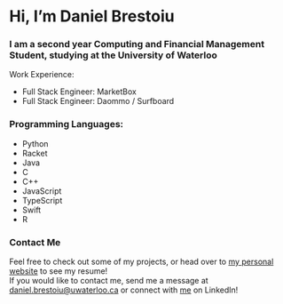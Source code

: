 # Hi, I’m Daniel Brestoiu

### I am a second year Computing and Financial Management Student, studying at the University of Waterloo


Work Experience:
  - Full Stack Engineer: MarketBox
  - Full Stack Engineer: Daommo / Surfboard

### Programming Languages:
  - Python
  - Racket
  - Java
  - C
  - C++
  - JavaScript
  - TypeScript
  - Swift
  - R
  
### Contact Me 
Feel free to check out some of my projects, or head over to [my personal website](https://danielbrestoiu.me) to see my resume! <br/>
If you would like to contact me, send me a message at daniel.brestoiu@uwaterloo.ca or connect with [me](https://www.linkedin.com/in/daniel-brestoiu/) on LinkedIn!





<!---
Daniel-Brestoiu/Daniel-Brestoiu is a ✨ special ✨ repository because its `README.md` (this file) appears on your GitHub profile.
You can click the Preview link to take a look at your changes.
--->
